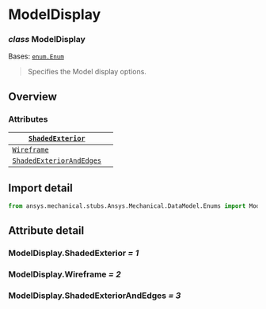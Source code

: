 # ModelDisplay

### *class* ModelDisplay

Bases: [`enum.Enum`](https://docs.python.org/3/library/enum.html#enum.Enum)

> Specifies the Model display options.

> <!-- !! processed by numpydoc !! -->

## Overview

### Attributes

| [`ShadedExterior`](#ModelDisplay.ShadedExterior)                 |    |
|------------------------------------------------------------------|----|
| [`Wireframe`](#ModelDisplay.Wireframe)                           |    |
| [`ShadedExteriorAndEdges`](#ModelDisplay.ShadedExteriorAndEdges) |    |

## Import detail

```python
from ansys.mechanical.stubs.Ansys.Mechanical.DataModel.Enums import ModelDisplay
```

## Attribute detail

### ModelDisplay.ShadedExterior *= 1*

### ModelDisplay.Wireframe *= 2*

### ModelDisplay.ShadedExteriorAndEdges *= 3*
